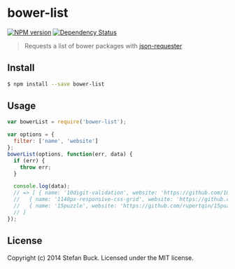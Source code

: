 # bower-list 
[![NPM version][npm-image]][npm-url] [![Dependency Status][daviddm-url]][daviddm-image]

> Requests a list of bower packages with [json-requester](https://github.com/stefanbuck/json-requester)


## Install

```bash
$ npm install --save bower-list
```


## Usage

```javascript
var bowerList = require('bower-list');

var options = {
  filter: ['name', 'website']
};
bowerList(options, function(err, data) {
  if (err) {
    throw err;
  }

  console.log(data);
  // => [ { name: '10digit-validation', website: 'https://github.com/10digit/validation' },
  //   { name: '1140px-responsive-css-grid', website: 'https://github.com/aosmialowski/1140px-Responsive-CSS-Grid' },
  //   { name: '15puzzle', website: 'https://github.com/rupertqin/15puzzle' }
  // ]
});

```

## License

Copyright (c) 2014 Stefan Buck. Licensed under the MIT license.



[npm-url]: https://npmjs.org/package/bower-list
[npm-image]: https://badge.fury.io/js/bower-list.svg
[daviddm-url]: https://david-dm.org/stefanbuck/bower-list.svg?theme=shields.io
[daviddm-image]: https://david-dm.org/stefanbuck/bower-list
